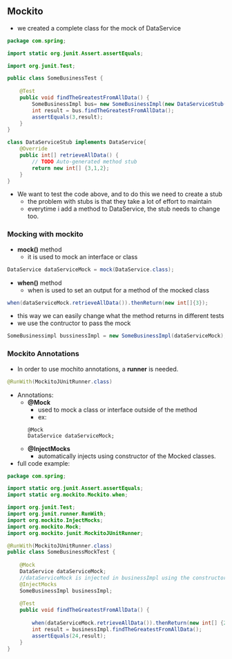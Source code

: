 
## Mockito

- we created a complete class for the mock of DataService
```java
package com.spring;

import static org.junit.Assert.assertEquals;

import org.junit.Test;

public class SomeBusinessTest {
	
	@Test
	public void findTheGreatestFromAllData() {
		SomeBusinessImpl bus= new SomeBusinessImpl(new DataServiceStub());
		int result = bus.findTheGreatestFromAllData();
		assertEquals(3,result);
	}
}

class DataServiceStub implements DataService{
	@Override
	public int[] retrieveAllData() {
		// TODO Auto-generated method stub
		return new int[] {3,1,2};
	}
}
```

- We want to test the code above, and to do this we need to create a stub
	- the problem with stubs is that they take a lot of effort to maintain
	- everytime i add a method to DataService, the stub needs to change too.
	
	
### Mocking with mockito

- **mock()** method
	- it is used to mock an interface or class

```java
DataService dataServiceMock = mock(DataService.class);
```

- **when()** method
	- when is used to set an output for a method of the mocked class
```java
when(dataServiceMock.retrieveAllData()).thenReturn(new int[]{3});
```
- this way we can easily change what the method returns in different tests
- we use the contructor to pass the mock

```java
SomeBusinessimpl bussinessImpl = new SomeBusinessImpl(dataServiceMock);
```

### Mockito Annotations
- In order to use mochito annotations, a **runner** is needed.
```java
@RunWith(MockitoJUnitRunner.class)
```

- Annotations:
	- **@Mock**
		- used to mock a class or interface outside of the method
		- ex: 
		```
		@Mock 
		DataService dataServiceMock;
		```
	- **@InjectMocks**
		- automatically injects using constructor of the Mocked classes.
- full code example:
		
```java
package com.spring;

import static org.junit.Assert.assertEquals;
import static org.mockito.Mockito.when;

import org.junit.Test;
import org.junit.runner.RunWith;
import org.mockito.InjectMocks;
import org.mockito.Mock;
import org.mockito.junit.MockitoJUnitRunner;

@RunWith(MockitoJUnitRunner.class)
public class SomeBusinessMockTest {
	
	@Mock
	DataService dataServiceMock;
	//dataServiceMock is injected in businessImpl using the constructor.
	@InjectMocks
	SomeBusinessImpl businessImpl;
	
	@Test
	public void findTheGreatestFromAllData() {
		
		when(dataServiceMock.retrieveAllData()).thenReturn(new int[] {24,14,2});
		int result = businessImpl.findTheGreatestFromAllData();
		assertEquals(24,result);
	}
}
```

	
